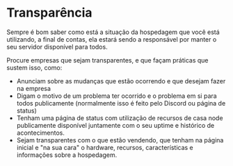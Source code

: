 # Transparência

Sempre é bom saber como está a situação da hospedagem que você está utilizando, a final de contas, ela estará sendo a responsável por manter o seu servidor disponível para todos.

Procure empresas que sejam transparentes, e que façam práticas que sustem isso, como:

* Anunciam sobre as mudanças que estão ocorrendo e que desejam fazer na empresa
* Digam o motivo de um problema ter ocorrido e o problema em si para todos publicamente (normalmente isso é feito pelo Discord ou página de status)
* Tenham uma página de status com utilização de recursos de casa node publicamente disponível juntamente com o seu uptime e histórico de acontecimentos.
* Sejam transparentes com o que estão vendendo, que tenham na página inicial e "na sua cara" o hardware, recursos, características e informações sobre a hospedagem.
